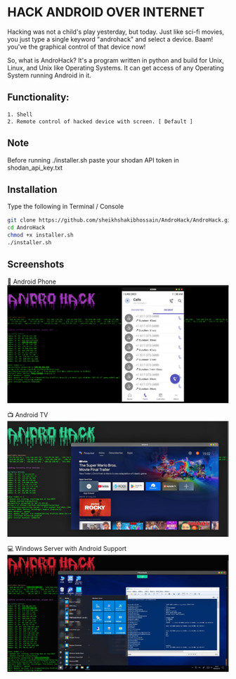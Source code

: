 # HACK ANDROID OVER INTERNET

Hacking was not a child's play yesterday, but today.
Just like sci-fi movies, you just type a single keyword "androhack" and select a device. 
Baam! you've the graphical control of that device now!



So, what is AndroHack? 
It's a program written in python and build for Unix, Linux, and Unix like Operating Systems. 
It can get access of any Operating System running Android in it.



## Functionality: 
    
    1. Shell
    2. Remote control of hacked device with screen. [ Default ]
    


## Note

Before running ./installer.sh paste your shodan API token in shodan_api_key.txt


## Installation 

Type the following in Terminal / Console

```bash
git clone https://github.com/sheikhshakibhossain/AndroHack/AndroHack.git
cd AndroHack
chmod +x installer.sh
./installer.sh
```

## Screenshots

📲 Android Phone
![screenshot](https://raw.githubusercontent.com/sheikhshakibhossain/screenshot/main/androhack_0.png)

📺 Android TV
![screenshot](https://raw.githubusercontent.com/sheikhshakibhossain/screenshot/main/androhack_1.png)

💻 Windows Server with Android Support
![screenshot](https://raw.githubusercontent.com/sheikhshakibhossain/screenshot/main/androhack_2.png)

